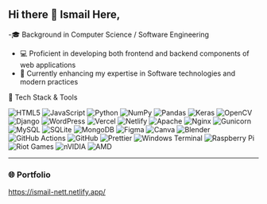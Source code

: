 ## Hi there 👋 Ismail Here,
-🎓 Background in Computer Science / Software Engineering 
- 💻 Proficient in developing both frontend and backend components of web applications
- 🌱 Currently enhancing my expertise in Software technologies and modern practices





 🧰 Tech Stack & Tools

![HTML5](https://img.shields.io/badge/HTML5-E34F26?style=flat-square&logo=html5&logoColor=white)
![JavaScript](https://img.shields.io/badge/JavaScript-F7DF1E?style=flat-square&logo=javascript&logoColor=black)
![Python](https://img.shields.io/badge/Python-3776AB?style=flat-square&logo=python&logoColor=white)
![NumPy](https://img.shields.io/badge/NumPy-013243?style=flat-square&logo=numpy&logoColor=white)
![Pandas](https://img.shields.io/badge/Pandas-150458?style=flat-square&logo=pandas&logoColor=white)
![Keras](https://img.shields.io/badge/Keras-D00000?style=flat-square&logo=keras&logoColor=white)
![OpenCV](https://img.shields.io/badge/OpenCV-5C3EE8?style=flat-square&logo=opencv&logoColor=white)
![Django](https://img.shields.io/badge/Django-092E20?style=flat-square&logo=django&logoColor=white)
![WordPress](https://img.shields.io/badge/WordPress-21759B?style=flat-square&logo=wordpress&logoColor=white)
![Vercel](https://img.shields.io/badge/Vercel-000000?style=flat-square&logo=vercel&logoColor=white)
![Netlify](https://img.shields.io/badge/Netlify-00C7B7?style=flat-square&logo=netlify&logoColor=white)
![Apache](https://img.shields.io/badge/Apache-D22128?style=flat-square&logo=apache&logoColor=white)
![Nginx](https://img.shields.io/badge/Nginx-009639?style=flat-square&logo=nginx&logoColor=white)
![Gunicorn](https://img.shields.io/badge/Gunicorn-499848?style=flat-square&logo=gunicorn&logoColor=white)
![MySQL](https://img.shields.io/badge/MySQL-4479A1?style=flat-square&logo=mysql&logoColor=white)
![SQLite](https://img.shields.io/badge/SQLite-003B57?style=flat-square&logo=sqlite&logoColor=white)
![MongoDB](https://img.shields.io/badge/MongoDB-47A248?style=flat-square&logo=mongodb&logoColor=white)
![Figma](https://img.shields.io/badge/Figma-F24E1E?style=flat-square&logo=figma&logoColor=white)
![Canva](https://img.shields.io/badge/Canva-00C4CC?style=flat-square&logo=canva&logoColor=white)
![Blender](https://img.shields.io/badge/Blender-F5792A?style=flat-square&logo=blender&logoColor=white)
![GitHub Actions](https://img.shields.io/badge/GitHub_Actions-2088FF?style=flat-square&logo=githubactions&logoColor=white)
![GitHub](https://img.shields.io/badge/GitHub-181717?style=flat-square&logo=github&logoColor=white)
![Prettier](https://img.shields.io/badge/Prettier-F7B93E?style=flat-square&logo=prettier&logoColor=black)
![Windows Terminal](https://img.shields.io/badge/Windows_Terminal-4D4D4D?style=flat-square&logo=windows&logoColor=white)
![Raspberry Pi](https://img.shields.io/badge/Raspberry%20Pi-C51A4A?style=flat-square&logo=raspberry-pi&logoColor=white)
![Riot Games](https://img.shields.io/badge/Riot_Games-D32936?style=flat-square&logo=riotgames&logoColor=white)
![nVIDIA](https://img.shields.io/badge/NVIDIA-76B900?style=flat-square&logo=nvidia&logoColor=white)
![AMD](https://img.shields.io/badge/AMD-ED1C24?style=flat-square&logo=amd&logoColor=white)

---

### 🌐 Portfolio
https://ismail-nett.netlify.app/

